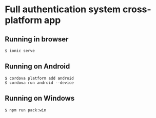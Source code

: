 # Full authentication system cross-platform app

## Running in browser
```
$ ionic serve
```

## Running on Android
```
$ cordova platform add android
$ cordova run android --device
```

## Running on Windows
```
$ npm run pack:win
```
